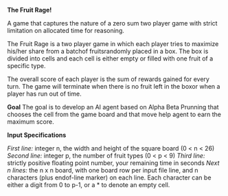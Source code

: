 **The Fruit Rage!**

A game that captures the nature of a zero sum two player game with strict limitation on allocated time for reasoning.

The Fruit Rage is a two player game in which each player tries to maximize his/her share from a batchof fruitsrandomly placed in a box. The box is divided into cells and each cell is either empty or filled with one fruit of a specific type.

The overall score of each player is the sum of rewards gained for every turn. The game will terminate when there is no fruit left in the boxor when a player has run out of time.

**Goal**
The goal is to develop an AI agent based on Alpha Beta Prunning that  chooses the cell from the game board and that move help agent to earn the maximum score.

**Input Specifications**

*First line:* integer n, the width and height of the square board (0 < n < 26) 
*Second line:* integer p, the number of fruit types (0 < p < 9) 
*Third line:* strictly positive floating point number, your remaining time in seconds 
*Next n lines:* the n x n board, with one board row per input file line, and n characters (plus endof-line marker) on each line. Each character can be either a digit from 0 to p-1, or a * to denote an empty cell.
